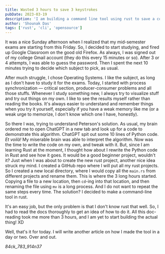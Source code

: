 ```yaml
---
title: Wasted 3 hours to save 3 keystrokes
pubDate: 2023-03-19
description: 'I am building a command line tool using rust to save a couple of redundant keystrokes. But in the process, I wasted 3 hours, in a productive way.'
author: 'Shounak Das'
tags: ['rust', 'cli', 'opensource']
---
```

It was a nice Sunday afternoon when I realized that my mid-semester exams are starting from this Friday. So, I decided to start studying, and fired up Google Classroom on the good old Firefox. As always, I was signed out of my college Gmail account (they do this every 15 minutes or so). After 3 or 4 attempts, I was able to guess the password. Then I spent the next 10 minutes trying to decide which subject to pick, as usual.

After much struggle, I chose Operating Systems. I like the subject, as long as I don't have to study it for the exams. Today, I started with process synchronization — critical section, producer-consumer problems and all those stuffs. Whenever I study something new, I always try to visualize stuff and try out things on my own. I like to see the results myself rather than reading the books. It's always easier to understand and remember things when you try it yourself, especially if you have a weak memory like me (or a weak urge to memorize, I don't know which one I have, honestly).

So there I was, trying to understand Peterson's solution. As usual, my brain ordered me to open ChatGPT in a new tab and look up for a code to demonstrate this algorithm. ChatGPT spit out some 10 lines of Python code. *Et voilà!* My miserable brain was able to interpret the algorithm. Now was the time to write the code on my own, and tweak with it. But, since I am learning Rust at the moment, I thought how about I rewrite the Python code in Rust and see how it goes. It would be a good beginner project, wouldn't it? Just when I was about to create the new rust project, another nice idea struck my mind. I created a GitHub repo where I will put all my rust projects. So I created a new local directory, where I would copy all the `main.rs` from different projects and rename them. This is where the 3 long hours started. Copying a file to a new location, then `cd`-ing into that location, and then renaming the file using `mv` is a long process. And I do not want to repeat the same steps every time. The solution? I decided to make a command-line tool in rust.

It's an easy job, but the only problem is that I don't know rust that well. So, I had to read the docs thoroughly to get an idea of how to do it. All this doc-reading took me more than 3 hours, and I am yet to start building the actual thing! XD  

Well, that's it for today. I will write another article on how I made the tool in a day or two. Over and out.

*84ck_783_914n37*